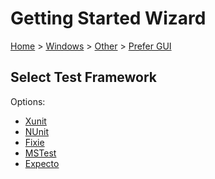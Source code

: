 # Getting Started Wizard

[Home](/docs/wiz/readme.md) > [Windows](Windows.md) > [Other](Windows_Other.md) > [Prefer GUI](Windows_Other_Gui.md)

## Select Test Framework

Options:
 * [Xunit](Windows_Other_Gui_Xunit.md)
 * [NUnit](Windows_Other_Gui_NUnit.md)
 * [Fixie](Windows_Other_Gui_Fixie.md)
 * [MSTest](Windows_Other_Gui_MSTest.md)
 * [Expecto](Windows_Other_Gui_Expecto.md)
